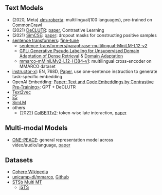 

## Text Models

- (2020, Meta) [xlm-roberta](https://github.com/facebookresearch/fairseq/tree/main/examples/xlmr): multilingual(100 languages), pre-trained on CommonCrawl
- (2021) [DeCLUTR](https://github.com/JohnGiorgi/DeCLUTR): [paper](https://arxiv.org/abs/2006.03659), Contrastive Learning
- (2021) [SimCSE](https://github.com/princeton-nlp/SimCSE): [paper](https://arxiv.org/pdf/2104.08821.pdf): dropout masks for constructing positive samples
- [sentence transformers](https://www.sbert.net/docs/pretrained_models.html#model-overview): [fine-tune](https://www.sbert.net/docs/training/overview.html)
  - [sentence-transformers/paraphrase-multilingual-MiniLM-L12-v2](https://huggingface.co/sentence-transformers/paraphrase-multilingual-MiniLM-L12-v2)
  - [GPL: Generative Pseudo Labeling for Unsupervised Domain Adaptation of Dense Retrieval](https://arxiv.org/abs/2112.07577) & [Domain Adaptation
](https://www.sbert.net/examples/domain_adaptation/README.html#adaptive-pre-training)
  - [mmarco-mMiniLMv2-L12-H384-v1](https://huggingface.co/cross-encoder/mmarco-mMiniLMv2-L12-H384-v1): multilingual cross-encoder on MMARCO dataset
- [instructor-xl](https://huggingface.co/hkunlp/instructor-xl): EN, 768D, [Paper](https://arxiv.org/abs/2212.09741), use one-sentence instruction to generate task-specific embedding
- OpenAI Embedding: [Paper: Text and Code Embeddings by Contrastive Pre-Training>](https://arxiv.org/abs/2201.10005): GPT + DeCLUTR
- [Text2vec](https://github.com/shibing624/text2vec)
- [E5](https://github.com/microsoft/unilm/tree/master/e5)
- [SimLM](https://github.com/microsoft/unilm/tree/master/simlm)
- others
  - (2022) [ColBERTv2](https://github.com/stanford-futuredata/ColBERT): token-wise late interaction, [paper](https://aclanthology.org/2022.naacl-main.272/)

## Multi-modal Models

- [ONE-PEACE](https://github.com/OFA-Sys/ONE-PEACE): general representation model across video/audio/language, [paper](https://arxiv.org/abs/2305.11172)


## Datasets

- [Cohere Wikipedia](https://txt.cohere.com/embedding-archives-wikipedia/)
- [unicamp-dl/mmarco](https://huggingface.co/datasets/unicamp-dl/mmarco/viewer/japanese/train), [Github](https://github.com/unicamp-dl/mMARCO)
- [STSb Multi MT](https://huggingface.co/datasets/stsb_multi_mt)
  - [jSTS](https://github.com/yahoojapan/JGLUE/tree/main/datasets/jsts-v1.1)
